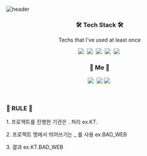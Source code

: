 ![header](https://capsule-render.vercel.app/api?type=soft&color=auto&height=150&section=header&text=ANNJUNGCHAN&fontSize=70&animation=twinkling)

<h3 align="center">🛠 Tech Stack 🛠</h3>

<p align="center"> Techs that I've used at least once </p>

<p align="center">
  <img src="https://img.shields.io/badge/Python-3766AB?style=flat-square&logo=Python&logoColor=white"/></a>&nbsp
  <img src="https://img.shields.io/badge/R-276DC3?style=flat-square&logo=R&logoColor=white"/></a>&nbsp
  <img src="https://img.shields.io/badge/TensorFlow-FF6F00?style=flat-square&logo=TensorFlow&logoColor=white"/></a>&nbsp
  <img src="https://img.shields.io/badge/PyTorch-EE4C2C?style=flat-square&logo=PyTorch&logoColor=white"/></a>&nbsp
  <img src="https://img.shields.io/badge/Selenium-43B02A?style=flat-square&logo=Selenium&logoColor=white"/></a>&nbsp
  <br>
</p>

<h3 align="center"> 🧸 Me 🧸 </h3>
<p align="center">
  <a href="https://blog.naver.com/j227ung"><img src="https://img.shields.io/badge/Naver-03C75A?style=flat-square&logo=Naver&logoColor=white&link=https://blog.naver.com/j227ung"/></a>&nbsp
  <a href="mailto:ajc227ung@gmail.com"><img src="https://img.shields.io/badge/Gmail-d14836?style=flat-square&logo=Gmail&logoColor=white&link=ajc227ung@gmail.com"/></a>
  <a href="https://www.linkedin.com/in/%EC%A4%91%EC%B0%AC-%EC%95%88-10a224244/"><img src="https://img.shields.io/badge/Linkedin-0A66C2?style=flat-square&logo=Linkedin&logoColor=white&link=https://www.linkedin.com/in/%EC%A4%91%EC%B0%AC-%EC%95%88-10a224244/"/></a>&nbsp
</p>
<br>

<h3 align="left"> 💽 RULE 💽 </h3>
<p align = "left">
  <p> 1. 프로젝트를 진행한 기관은 . 처리 ex.KT. </p>
  <p> 2. 프로젝트 명에서 띄어쓰기는 _ 를 사용 ex.BAD_WEB </p>
  <p> 3. 결과 ex.KT.BAD_WEB </p>
 </p>
  

